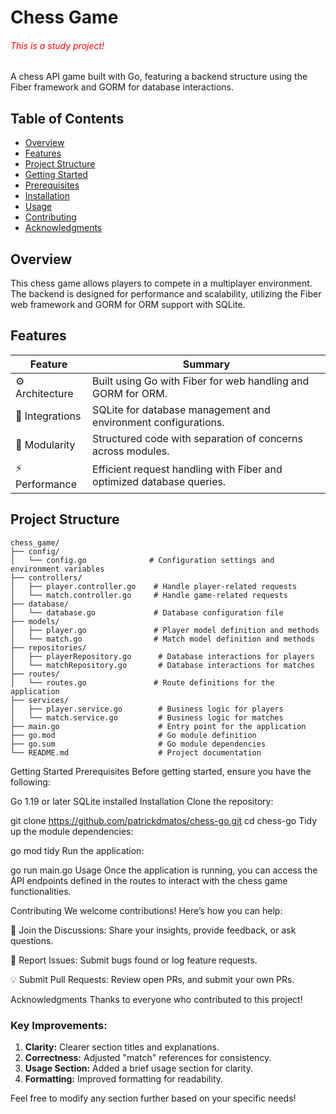 # Chess Game
<h6 style="color: red;">This is a study project!</h6>

A chess API game built with Go, featuring a backend structure using the Fiber framework and GORM for database interactions.

## Table of Contents
- [Overview](#overview)
- [Features](#features)
- [Project Structure](#project-structure)
- [Getting Started](#getting-started)
- [Prerequisites](#prerequisites)
- [Installation](#installation)
- [Usage](#usage)
- [Contributing](#contributing)
- [Acknowledgments](#acknowledgments)

## Overview
This chess game allows players to compete in a multiplayer environment. The backend is designed for performance and scalability, utilizing the Fiber web framework and GORM for ORM support with SQLite.

## Features
| Feature           | Summary                                                       |
|-------------------|---------------------------------------------------------------|
| ⚙️ Architecture    | Built using Go with Fiber for web handling and GORM for ORM. |
| 🔌 Integrations    | SQLite for database management and environment configurations. |
| 🧩 Modularity      | Structured code with separation of concerns across modules.   |
| ⚡️ Performance     | Efficient request handling with Fiber and optimized database queries. |

## Project Structure
```plaintext
chess_game/
├── config/
│   └── config.go              # Configuration settings and environment variables
├── controllers/
│   ├── player.controller.go    # Handle player-related requests
│   └── match.controller.go     # Handle game-related requests
├── database/
│   └── database.go             # Database configuration file
├── models/
│   ├── player.go               # Player model definition and methods
│   └── match.go                # Match model definition and methods
├── repositories/
│   ├── playerRepository.go      # Database interactions for players
│   └── matchRepository.go       # Database interactions for matches
├── routes/
│   └── routes.go               # Route definitions for the application
├── services/
│   ├── player.service.go        # Business logic for players
│   └── match.service.go         # Business logic for matches
├── main.go                      # Entry point for the application
├── go.mod                       # Go module definition
├── go.sum                       # Go module dependencies
└── README.md                    # Project documentation
```
Getting Started
Prerequisites
Before getting started, ensure you have the following:

Go 1.19 or later
SQLite installed
Installation
Clone the repository:

git clone https://github.com/patrickdmatos/chess-go.git
cd chess-go
Tidy up the module dependencies:

go mod tidy
Run the application:

go run main.go
Usage
Once the application is running, you can access the API endpoints defined in the routes to interact with the chess game functionalities.

Contributing
We welcome contributions! Here’s how you can help:

💬 Join the Discussions: Share your insights, provide feedback, or ask questions.

🐛 Report Issues: Submit bugs found or log feature requests.

💡 Submit Pull Requests: Review open PRs, and submit your own PRs.

Acknowledgments
Thanks to everyone who contributed to this project!


### Key Improvements:
1. **Clarity:** Clearer section titles and explanations.
2. **Correctness:** Adjusted "match" references for consistency.
3. **Usage Section:** Added a brief usage section for clarity.
4. **Formatting:** Improved formatting for readability.

Feel free to modify any section further based on your specific needs!
